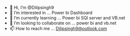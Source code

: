 - 👋 Hi, I’m @Dilipsingh9
- 👀 I’m interested in ... Power bi Dashboard
- 🌱 I’m currently learning ... Power bi SQl server and VB.net 
- 💞️ I’m looking to collaborate on ... power bi and vb.net
- 📫 How to reach me ... Dilipsingh9@outlook.com

<!---
Dilipsingh9/Dilipsingh9 is a ✨ special ✨ repository because its `README.md` (this file) appears on your GitHub profile.
You can click the Preview link to take a look at your changes.
--->
